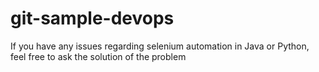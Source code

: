 # git-sample-devops
If you have any issues regarding selenium automation in Java or Python, feel free to ask the solution of the problem
